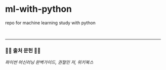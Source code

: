 # ml-with-python
 repo for machine learning study with python

<br>

---

### 🙇‍♂️ 출처 문헌 🙇‍♂️
*파이썬 머신러닝 완벽가이드, 권철민 저, 위키북스*
